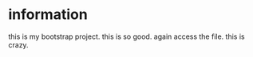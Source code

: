 # information

this is my bootstrap project.
this is so good.
again access the file.
this is crazy.
